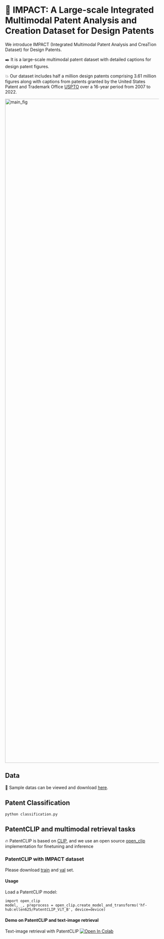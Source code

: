 # :art: IMPACT: A Large-scale Integrated Multimodal Patent Analysis and Creation Dataset for Design Patents 
We introduce IMPACT (Integrated Multimodal Patent Analysis and CreaTion Dataset) for Design Patents.

:black_nib: It is a large-scale multimodal patent dataset with detailed captions for design patent figures. 

:boom: Our dataset includes half a million design patents comprising 3.61 million figures along with captions from patents granted by the United States Patent and Trademark Office [USPTO](https://www.uspto.gov) over a 16-year period from 2007 to 2022.

<img width="2168" alt="main_fig" src="https://github.com/hhshomee/designpatent_dataset/assets/10067151/758947ff-8a5f-4ab9-a62f-e8c61938e7cc">

## Data
:green_book: Sample datas can be viewed and download [here](https://drive.google.com/file/d/1khIZ78GoBoOI_nvgyMJz5leJhW0UDb14/view?usp=drive_link).

## Patent Classification

```
python classification.py
```


## PatentCLIP and multimodal retrieval tasks
:fire: PatentCLIP is based on [CLIP](https://github.com/openai/CLIP), and we use an open source [open_clip](https://github.com/mlfoundations/open_clip) implementation for finetuning and inference 

### PatentCLIP with IMPACT dataset
Please download [train](https://drive.google.com/file/d/1Tasis4QHKWaSfhaW0ZHktgBRPrSmWiH3/view?usp=drive_link) and [val](https://drive.google.com/file/d/1_AZs-8loZctEiZo0xB9aTS4Vmya71Vwt/view?usp=drive_link) set.

#### Usage
Load a PatentCLIP model:
```
import open_clip
model, _, preprocess = open_clip.create_model_and_transforms('hf-hub:ellen625/PatentCLIP_ViT_B', device=device)
```
#### Demo on PatentCLIP and text-image retrieval

Text-image retrieval with PatentCLIP [![Open In Colab](https://colab.research.google.com/assets/colab-badge.svg)]([https://colab.research.google.com/drive/1wzmlnfvfJqyZqeL5kJMJr-O3QMwWgCiM?usp=sharing])
